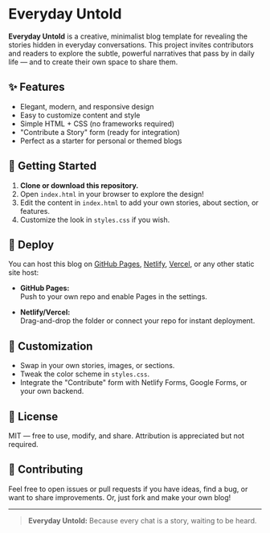# Everyday Untold

**Everyday Untold** is a creative, minimalist blog template for revealing the stories hidden in everyday conversations. This project invites contributors and readers to explore the subtle, powerful narratives that pass by in daily life — and to create their own space to share them.

## ✨ Features

- Elegant, modern, and responsive design
- Easy to customize content and style
- Simple HTML + CSS (no frameworks required)
- "Contribute a Story" form (ready for integration)
- Perfect as a starter for personal or themed blogs

## 🚀 Getting Started

1. **Clone or download this repository.**
2. Open `index.html` in your browser to explore the design!
3. Edit the content in `index.html` to add your own stories, about section, or features.
4. Customize the look in `styles.css` if you wish.

## 📝 Deploy

You can host this blog on [GitHub Pages](https://pages.github.com/), [Netlify](https://netlify.com), [Vercel](https://vercel.com), or any other static site host:

- **GitHub Pages:**  
  Push to your own repo and enable Pages in the settings.

- **Netlify/Vercel:**  
  Drag-and-drop the folder or connect your repo for instant deployment.

## 🎨 Customization

- Swap in your own stories, images, or sections.
- Tweak the color scheme in `styles.css`.
- Integrate the "Contribute" form with Netlify Forms, Google Forms, or your own backend.

## 👐 License

MIT — free to use, modify, and share. Attribution is appreciated but not required.

## 🤝 Contributing

Feel free to open issues or pull requests if you have ideas, find a bug, or want to share improvements. Or, just fork and make your own blog!

---

> **Everyday Untold:** Because every chat is a story, waiting to be heard.
